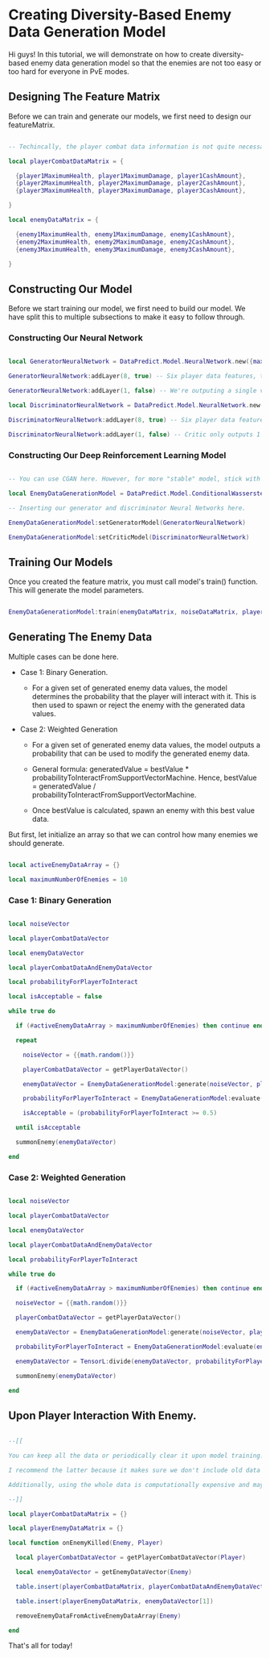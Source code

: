 # Creating Diversity-Based Enemy Data Generation Model

Hi guys! In this tutorial, we will demonstrate on how to create diversity-based enemy data generation model so that the enemies are not too easy or too hard for everyone in PvE modes.

## Designing The Feature Matrix

Before we can train and generate our models, we first need to design our featureMatrix.

```lua

-- Techincally, the player combat data information is not quite necessary unless these values changes a lot or you're using it as part of enemy data generation.

local playerCombatDataMatrix = {

  {player1MaximumHealth, player1MaximumDamage, player1CashAmount},
  {player2MaximumHealth, player2MaximumDamage, player2CashAmount},
  {player3MaximumHealth, player3MaximumDamage, player3CashAmount},

}

local enemyDataMatrix = {

  {enemy1MaximumHealth, enemy1MaximumDamage, enemy1CashAmount},
  {enemy2MaximumHealth, enemy2MaximumDamage, enemy2CashAmount},
  {enemy3MaximumHealth, enemy3MaximumDamage, enemy3CashAmount},

}

```

## Constructing Our Model

Before we start training our model, we first need to build our model. We have split this to multiple subsections to make it easy to follow through.

### Constructing Our Neural Network

```lua 

local GeneratorNeuralNetwork = DataPredict.Model.NeuralNetwork.new({maximumNumberOfIterations = 1})

GeneratorNeuralNetwork:addLayer(8, true) -- Six player data features, two item data features and one bias.

GeneratorNeuralNetwork:addLayer(1, false) -- We're outputing a single value.

local DiscriminatorNeuralNetwork = DataPredict.Model.NeuralNetwork.new({maximumNumberOfIterations = 1})

DiscriminatorNeuralNetwork:addLayer(8, true) -- Six player data features, two item data features and one bias.

DiscriminatorNeuralNetwork:addLayer(1, false) -- Critic only outputs 1 value.

```

### Constructing Our Deep Reinforcement Learning Model

```lua

-- You can use CGAN here. However, for more "stable" model, stick with CWGAN.

local EnemyDataGenerationModel = DataPredict.Model.ConditionalWassersteinGenerativeAdversarialNetwork.new()

-- Inserting our generator and discriminator Neural Networks here.

EnemyDataGenerationModel:setGeneratorModel(GeneratorNeuralNetwork)

EnemyDataGenerationModel:setCriticModel(DiscriminatorNeuralNetwork)

```

## Training Our Models

Once you created the feature matrix, you must call model's train() function. This will generate the model parameters.

```lua

EnemyDataGenerationModel:train(enemyDataMatrix, noiseDataMatrix, playerCombatDataMatrix)

```

## Generating The Enemy Data

Multiple cases can be done here.

* Case 1: Binary Generation.

  * For a given set of generated enemy data values, the model determines the probability that the player will interact with it. This is then used to spawn or reject the enemy with the generated data values.

* Case 2: Weighted Generation

  * For a given set of generated enemy data values, the model outputs a probability that can be used to modify the generated enemy data.

  * General formula: generatedValue = bestValue * probabilityToInteractFromSupportVectorMachine. Hence, bestValue = generatedValue / probabilityToInteractFromSupportVectorMachine.
 
  * Once bestValue is calculated, spawn an enemy with this best value data.

But first, let initialize an array so that we can control how many enemies we should generate.

```lua

local activeEnemyDataArray = {}

local maximumNumberOfEnemies = 10

```

### Case 1: Binary Generation

```lua

local noiseVector

local playerCombatDataVector

local enemyDataVector

local playerCombatDataAndEnemyDataVector

local probabilityForPlayerToInteract

local isAcceptable = false

while true do

  if (#activeEnemyDataArray > maximumNumberOfEnemies) then continue end

  repeat

    noiseVector = {{math.random()}}

    playerCombatDataVector = getPlayerDataVector()

    enemyDataVector = EnemyDataGenerationModel:generate(noiseVector, playerCombatDataVector)

    probabilityForPlayerToInteract = EnemyDataGenerationModel:evaluate(enemyDataVector)[1][1]

    isAcceptable = (probabilityForPlayerToInteract >= 0.5)

  until isAcceptable

  summonEnemy(enemyDataVector)

end

```

### Case 2: Weighted Generation

```lua

local noiseVector

local playerCombatDataVector

local enemyDataVector

local playerCombatDataAndEnemyDataVector

local probabilityForPlayerToInteract

while true do

  if (#activeEnemyDataArray > maximumNumberOfEnemies) then continue end

  noiseVector = {{math.random()}}

  playerCombatDataVector = getPlayerDataVector()

  enemyDataVector = EnemyDataGenerationModel:generate(noiseVector, playerCombatDataVector)

  probabilityForPlayerToInteract = EnemyDataGenerationModel:evaluate(enemyDataVector)[1][1]

  enemyDataVector = TensorL:divide(enemyDataVector, probabilityForPlayerToInteract)

  summonEnemy(enemyDataVector)

end

```

## Upon Player Interaction With Enemy.

```lua

--[[

You can keep all the data or periodically clear it upon model training.

I recommend the latter because it makes sure we don't include old data that might not be relevant to the current session.

Additionally, using the whole data is computationally expensive and may impact players' gameplay experience.

--]]

local playerCombatDataMatrix = {}

local playerEnemyDataMatrix = {}

local function onEnemyKilled(Enemy, Player)

  local playerCombatDataVector = getPlayerCombatDataVector(Player)

  local enemyDataVector = getEnemyDataVector(Enemy)

  table.insert(playerCombatDataMatrix, playerCombatDataAndEnemyDataVector[1])

  table.insert(playerEnemyDataMatrix, enemyDataVector[1])

  removeEnemyDataFromActiveEnemyDataArray(Enemy)

end

```

That's all for today!
